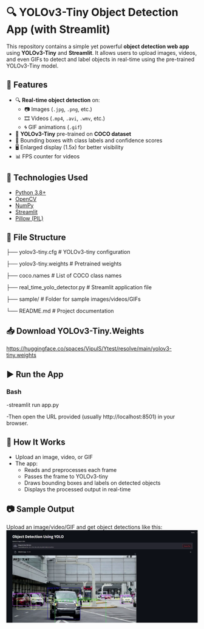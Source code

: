 # 🔍 YOLOv3-Tiny Object Detection App (with Streamlit)

This repository contains a simple yet powerful **object detection web app** using **YOLOv3-Tiny** and **Streamlit**. It allows users to upload images, videos, and even GIFs to detect and label objects in real-time using the pre-trained YOLOv3-Tiny model.


## 🚀 Features

- 🔍 **Real-time object detection** on:
  - 📷 Images (`.jpg`, `.png`, etc.)
  - 🎞 Videos (`.mp4`, `.avi`, `.wmv`, etc.)
  - 🌀 GIF animations (`.gif`)
- 🧠 **YOLOv3-Tiny** pre-trained on **COCO dataset**
- 💬 Bounding boxes with class labels and confidence scores
- 🖥 Enlarged display (1.5x) for better visibility
- 📊 FPS counter for videos


## 🧰 Technologies Used

- [Python 3.8+](https://www.python.org/)
- [OpenCV](https://opencv.org/)
- [NumPy](https://numpy.org/)
- [Streamlit](https://streamlit.io/)
- [Pillow (PIL)](https://python-pillow.org/)


## 📁 File Structure

 ├── yolov3-tiny.cfg # YOLOv3-tiny configuration
 
 ├── yolov3-tiny.weights # Pretrained weights
 
 ├── coco.names # List of COCO class names
 
 ├── real_time_yolo_detector.py # Streamlit application file
 
 ├── sample/ # Folder for sample images/videos/GIFs
 
 └── README.md # Project documentation

 
## 📥 Download YOLOv3-Tiny.Weights

https://huggingface.co/spaces/VipulS/Ytest/resolve/main/yolov3-tiny.weights


## ▶️ Run the App
### Bash
 
   -streamlit run app.py 
 
   -Then open the URL provided (usually http://localhost:8501) in your browser.


## 📸 How It Works
 - Upload an image, video, or GIF
 - The app:
   - Reads and preprocesses each frame
   - Passes the frame to YOLOv3-tiny
   - Draws bounding boxes and labels on detected objects
   - Displays the processed output in real-time


## 📷 Sample Output
Upload an image/video/GIF and get object detections like this:
![alt text](output.png)
